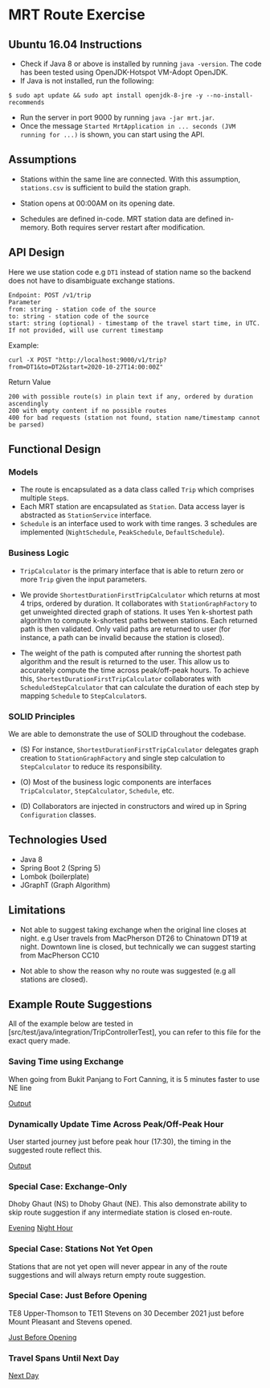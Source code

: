 # MRT Route Exercise

## Ubuntu 16.04 Instructions

- Check if Java 8 or above is installed by running `java -version`. The code has been tested using OpenJDK-Hotspot VM-Adopt OpenJDK.
- If Java is not installed, run the following:
```
$ sudo apt update && sudo apt install openjdk-8-jre -y --no-install-recommends
```
- Run the server in port 9000 by running `java -jar mrt.jar`.
- Once the message `Started MrtApplication in ... seconds (JVM running for ...)` is shown, you can start using the API.

## Assumptions

- Stations within the same line are connected. With this assumption, `stations.csv` is sufficient to build the station graph.

- Station opens at 00:00AM on its opening date.

- Schedules are defined in-code. MRT station data are defined in-memory. Both requires server restart after modification.

## API Design

Here we use station code e.g `DT1` instead of station name so the backend does not have to disambiguate exchange stations.

```
Endpoint: POST /v1/trip
Parameter
from: string - station code of the source
to: string - station code of the source
start: string (optional) - timestamp of the travel start time, in UTC. If not provided, will use current timestamp
```

Example:
```
curl -X POST "http://localhost:9000/v1/trip?from=DT1&to=DT2&start=2020-10-27T14:00:00Z"
```

Return Value

```
200 with possible route(s) in plain text if any, ordered by duration ascendingly
200 with empty content if no possible routes
400 for bad requests (station not found, station name/timestamp cannot be parsed)
```

## Functional Design

### Models
- The route is encapsulated as a data class called `Trip` which comprises multiple `Step`s.
- Each MRT station are encapsulated as `Station`. Data access layer is abstracted as `StationService` interface.
- `Schedule` is an interface used to work with time ranges. 3 schedules are implemented (`NightSchedule`, `PeakSchedule`, `DefaultSchedule`).


### Business Logic

- `TripCalculator` is the primary interface that is able to return zero or more `Trip` given the input parameters.

- We provide `ShortestDurationFirstTripCalculator` which returns at most 4 trips, ordered by
duration. It collaborates with `StationGraphFactory` to get unweighted directed graph of stations. It uses Yen k-shortest path algorithm to compute k-shortest paths between stations. Each returned path is then validated. Only valid paths are returned to user (for instance, a path can be invalid because the station is closed).

- The weight of the path is computed after running the shortest path algorithm and the result is returned to the user. This allow us to accurately compute the time across peak/off-peak hours. To achieve this, `ShortestDurationFirstTripCalculator` collaborates with `ScheduledStepCalculator` that can calculate the duration of each step by mapping `Schedule` to `StepCalculator`s.


### SOLID Principles
We are able to demonstrate the use of SOLID throughout the codebase.

- (S) For instance, `ShortestDurationFirstTripCalculator` delegates graph creation to `StationGraphFactory` and single step calculation to `StepCalculator` to reduce its responsibility.

- (O) Most of the business logic components are interfaces `TripCalculator`, `StepCalculator`, `Schedule`, etc.

- (D) Collaborators are injected in constructors and wired up in Spring `Configuration` classes.

## Technologies Used

- Java 8
- Spring Boot 2 (Spring 5)
- Lombok (boilerplate)
- JGraphT (Graph Algorithm)

## Limitations

- Not able to suggest taking exchange when the original line closes at night.
e.g User travels from MacPherson DT26 to Chinatown DT19 at night. Downtown line is closed, but technically we can suggest
starting from MacPherson CC10

- Not able to show the reason why no route was suggested (e.g all stations are closed).

## Example Route Suggestions

All of the example below are tested in [src/test/java/integration/TripControllerTest], you can refer to this file for the exact query made.

### Saving Time using Exchange

When going from Bukit Panjang to Fort Canning, it is 5 minutes faster to use NE line

[Output](src/test/resources/shortcut)

### Dynamically Update Time Across Peak/Off-Peak Hour

User started journey just before peak hour (17:30), the timing in the suggested route reflect this.

[Output](src/test/resources/crossing)

### Special Case: Exchange-Only

Dhoby Ghaut (NS) to Dhoby Ghaut (NE). This also demonstrate ability to skip route suggestion if any intermediate
station is closed en-route.

[Evening](src/test/resources/crossing)
[Night Hour](src/test/resources/night)

### Special Case: Stations Not Yet Open

Stations that are not yet open will never appear in any of the route suggestions and will always return empty route
suggestion.

### Special Case: Just Before Opening

TE8 Upper-Thomson to TE11 Stevens on 30 December 2021 just before Mount Pleasant and Stevens opened.

[Just Before Opening](src/test/resources/justbeforeopen)

### Travel Spans Until Next Day

[Next Day](src/test/resources/nextday)
